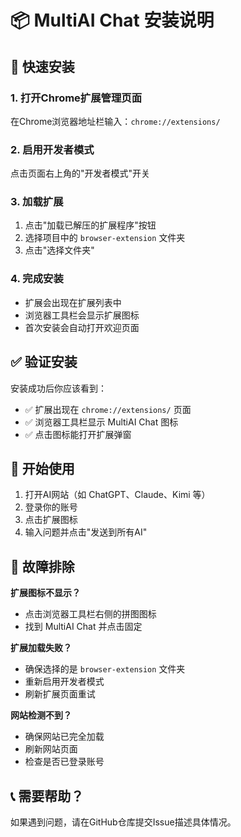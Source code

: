 # 📦 MultiAI Chat 安装说明

## 🚀 快速安装

### 1. 打开Chrome扩展管理页面
在Chrome浏览器地址栏输入：`chrome://extensions/`

### 2. 启用开发者模式
点击页面右上角的"开发者模式"开关

### 3. 加载扩展
1. 点击"加载已解压的扩展程序"按钮
2. 选择项目中的 `browser-extension` 文件夹
3. 点击"选择文件夹"

### 4. 完成安装
- 扩展会出现在扩展列表中
- 浏览器工具栏会显示扩展图标
- 首次安装会自动打开欢迎页面

## ✅ 验证安装

安装成功后你应该看到：
- ✅ 扩展出现在 `chrome://extensions/` 页面
- ✅ 浏览器工具栏显示 MultiAI Chat 图标
- ✅ 点击图标能打开扩展弹窗

## 🎯 开始使用

1. 打开AI网站（如 ChatGPT、Claude、Kimi 等）
2. 登录你的账号
3. 点击扩展图标
4. 输入问题并点击"发送到所有AI"

## 🔧 故障排除

**扩展图标不显示？**
- 点击浏览器工具栏右侧的拼图图标
- 找到 MultiAI Chat 并点击固定

**扩展加载失败？**
- 确保选择的是 `browser-extension` 文件夹
- 重新启用开发者模式
- 刷新扩展页面重试

**网站检测不到？**
- 确保网站已完全加载
- 刷新网站页面
- 检查是否已登录账号

## 📞 需要帮助？

如果遇到问题，请在GitHub仓库提交Issue描述具体情况。